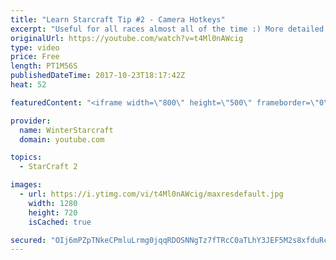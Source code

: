 ```yaml
---
title: "Learn Starcraft Tip #2 - Camera Hotkeys"
excerpt: "Useful for all races almost all of the time :) More detailed guides/tutorials under the learn to play starcraft playlist."
originalUrl: https://youtube.com/watch?v=t4Ml0nAWcig
type: video
price: Free
length: PT1M56S
publishedDateTime: 2017-10-23T18:17:42Z
heat: 52

featuredContent: "<iframe width=\"800\" height=\"500\" frameborder=\"0\" src=\"https://www.youtube.com/embed/t4Ml0nAWcig\" allow=\"accelerometer; autoplay; encrypted-media; gyroscope; picture-in-picture\" allowfullscreen></iframe>"

provider:
  name: WinterStarcraft
  domain: youtube.com

topics:
  - StarCraft 2

images:
  - url: https://i.ytimg.com/vi/t4Ml0nAWcig/maxresdefault.jpg
    width: 1280
    height: 720
    isCached: true

secured: "OIj6mPZpTNkeCPmluLrmg0jqqRDOSNNgTz7fTRcC0aTLhY3JEF5M2s8xfduRc9CogZC4t0PgjYKvi+sSIt24QeIxJL+yTZLrclJQjhi2cDpN+eLJja3AFk3daAGcF4LY8VNvmRvhY2m/A+SJWeRbAvDyn/YtYmQq/v7CAU15lhHU2rEZ+SGjv3ofrkxwjtpgxjJNq96Yj96BISCbvyFd/w6t7bA15n/zlTojp+O0PVajHblNBPyxPgt7kcoXWojNN/ipdpGl8aaXGIZS87o4Q5ObMVL2th3xKt3Z7XNsC2jxqwzVStFimmm/dabkhmgttO1bPq9lAea4p5Ls2a7yCLvbP7CsOneKGBi/SpMybZEvlp99mLCh+oXEFhr3+T1fUk2c5hUOWFyF3bxp0RnvxE34TtKqXJGnYcjIQvazuvo=;gQLRvAJ8w2wP+dp6wcko3Q=="
---
```


